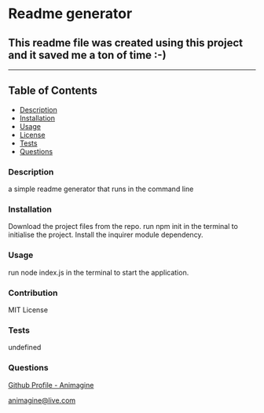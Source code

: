 # Readme generator 
## This readme file was created using this project and it saved me a ton of time :-) 
  ----

  ## Table of Contents
  - [Description](#description)
  - [Installation](#installation)
  - [Usage](#usage)
  - [License](#license)
  - [Tests](#tests)
  - [Questions](#questions)

  ### Description
  a simple readme generator that runs in the command line

  ### Installation
  Download the project files from the repo. run npm init in the terminal to initialise the project. Install the inquirer module dependency. 

  ### Usage
  run node index.js in the terminal to start the application.

  ### Contribution
  MIT License

  ### Tests
  undefined

  ### Questions
  [Github Profile - Animagine ](https://github.com/animagine)
  
  animagine@live.com

